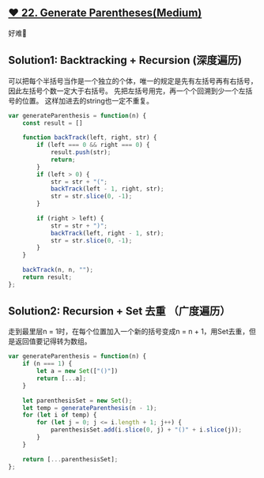 ## [❤️ 22. Generate Parentheses(Medium)](https://leetcode.com/problems/generate-parentheses/)

好难🤯

## Solution1: Backtracking + Recursion (深度遍历)
可以把每个半括号当作是一个独立的个体，唯一的规定是先有左括号再有右括号，因此左括号个数一定大于右括号。
先把左括号用完，再一个个回溯到少一个左括号的位置。
这样加进去的string也一定不重复。

```javascript
var generateParenthesis = function(n) {
    const result = []
    
    function backTrack(left, right, str) {
        if (left === 0 && right === 0) {
            result.push(str);
            return;
        }
        if (left > 0) {
            str = str + "(";
            backTrack(left - 1, right, str);
            str = str.slice(0, -1);
        }
        
        if (right > left) {
            str = str + ")";
            backTrack(left, right - 1, str);
            str = str.slice(0, -1);
        }
    }
    
    backTrack(n, n, "");
    return result;
};
```

## Solution2: Recursion + Set 去重 （广度遍历）
走到最里层n = 1时，在每个位置加入一个新的括号变成n = n + 1，用Set去重，但是返回值要记得转为数组。

```javascript
var generateParenthesis = function(n) {
    if (n === 1) {
        let a = new Set(["()"])
        return [...a];
    }
    
    let parenthesisSet = new Set();
    let temp = generateParenthesis(n - 1);
    for (let i of temp) {
        for (let j = 0; j <= i.length + 1; j++) {
            parenthesisSet.add(i.slice(0, j) + "()" + i.slice(j));
        }
    }
    
    return [...parenthesisSet];
};
```
